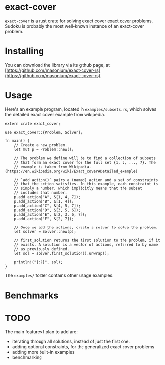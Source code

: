 # exact-cover #

`exact-cover` is a rust crate for solving exact cover
[exact cover](https://en.wikipedia.org/wiki/Exact_cover)
problems. Sudoku is probably the most well-known instance of an
exact-cover problem.


# Installing #
You can download the library via its github page, at
[https://github.com/masonium/exact-cover-rs](https://github.com/masonium/exact-cover-rs).

# Usage #

Here's an example program, located in `examples/subsets.rs`, which solves the detailed exact cover example from wikipedia.


	extern crate exact_cover;

	use exact_cover::{Problem, Solver};

	fn main() {
		// Create a new problem.
		let mut p = Problem::new();

		// The problem we define will be to find a collection of subsets
		// that form an exact cover for the full set {1, 2, ..., 7}. The
		// example is taken from Wikipedia. (https://en.wikipedia.org/wiki/Exact_cover#Detailed_example)

		// `add_action()` pairs a (named) action and a set of constraints
		// that the action satisfies. In this example, each constraint is
		// simply a number, which implicitly means that the subset
		// includes that number.
		p.add_action("A", &[1, 4, 7]);
		p.add_action("B", &[1, 4]);
		p.add_action("C", &[4, 5, 7]);
		p.add_action("D", &[3, 5, 6]);
		p.add_action("E", &[2, 3, 6, 7]);
		p.add_action("F", &[2, 7]);

		// Once we add the actions, create a solver to solve the problem.
		let solver = Solver::new(p);

		// first_solution returns the first solution to the problem, if it
		// exists. A solution is a vector of actions, referred to by name
		// as previously defined.
		let sol = solver.first_solution().unwrap();

		println!("{:?}", sol);
	}


The `examples/` folder contains other usage examples.

# Benchmarks #

# TODO #
The main features I plan to add are:
   * iterating through all solutions, instead of just the first one.
   * adding optional constraints, for the generalized exact cover problems
   * adding more built-in examples
   * benchmarking
